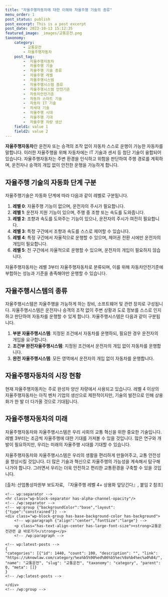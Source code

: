 ```yaml
---
title: "자율주행자동차에 대한 이해와 자율주행 기술의 종류"
menu_order: 1
post_status: publish
post_excerpt: This is a post excerpt
post_date: 2023-10-13 15:12:35
featured_image: _images/교통운전.png
taxonomy:
    category:
        - 교통운전
        - 자율주행자동차
    post_tag:
        -  자율주행자동차
        -  자율주행 기술
        -  자율주행 기술 종류
        -  자율주행 레벨
        -  자율주행시스템
        -  자율주행시스템 종류
        -  자율주행시스템 안전기준
        -  자동차안전기준
        -  자동차 스마트 기술
        -  자동차 IT 기술
        -  차세대 기술
        -  자율주행 시대
        -  자율주행 기대
        -  자율주행 차량 생산
    field1: value 1
    field2: value 2
---
```




**자율주행자동차**란 운전자 또는 승객의 조작 없이 자동차 스스로 운행이 가능한 자동차를 말합니다. 이러한 자율주행을 위해 자동차에는 IT 기술과 센서 등 첨단 기술이 융합되어 있습니다. 자율주행자동차는 주변 환경을 인식하고 위험을 판단하여 주행 경로를 계획하며, 운전자나 승객의 개입 없이 안전한 운행을 가능하게 합니다.

## 자율주행 기술의 자동화 단계 구분

자율주행기술은 자동화 단계에 따라 다음과 같이 레벨로 구분됩니다.

1. **레벨 0**: 자율주행 기능이 없으며, 운전자의 주시가 필요합니다.
2. **레벨 1**: 운전자 지원 기능이 있으며, 주행 중 조향 또는 속도를 도와줍니다.
3. **레벨 2**: 조향과 속도를 도와주는 기능이 있으나, 운전자의 주시가 여전히 필요합니다.
4. **레벨 3**: 특정 구간에서 조향과 속도를 스스로 제어할 수 있습니다.
5. **레벨 4**: 특정 구간에서 자율적으로 운행할 수 있으며, 제어권 전환 시에만 운전자의 개입이 필요합니다.
6. **레벨 5**: 전 구간에서 자율적으로 운행할 수 있으며, 운전자의 개입이 필요하지 않습니다.

자율주행자동차는 레벨 3부터 자율주행자동차로 분류되며, 이를 위해 자동차안전기준에 부합하는 성능과 기준을 충족해야만 운행할 수 있습니다.

## 자율주행시스템의 종류

자율주행시스템은 자율주행을 가능하게 하는 장비, 소프트웨어 및 관련 장치로 구성됩니다. 자율주행시스템은 운전자나 승객의 조작 없이 주변 상황과 도로 정보를 스스로 인지하고 판단하여 자동차를 운행할 수 있게 합니다. 자율주행시스템은 다음과 같이 구분됩니다.

1. **부분 자율주행시스템**: 지정된 조건에서 자동차를 운행하되, 필요한 경우 운전자의 개입을 요구합니다.
2. **조건부 완전자율주행시스템**: 지정된 조건에서 운전자의 개입 없이 자동차를 운행합니다.
3. **완전 자율주행시스템**: 모든 영역에서 운전자의 개입 없이 자동차를 운행합니다.

## 자율주행자동차의 시장 현황

현재 자율주행자동차는 주로 완성차 양산 차량에서 사용되고 있습니다. 레벨 4 이상의 자율주행자동차는 아직 벤처 기업의 생산으로 제한적이지만, 기술의 발전으로 인해 상용화가 한 발 더 다가올 것으로 기대됩니다.

## 자율주행자동차의 미래

자율주행자동차와 자율주행시스템은 우리 사회의 교통 혁신을 위한 중요한 기술입니다. 레벨 3부터는 조금씩 자율주행에 대한 기대를 가져볼 수 있을 것입니다. 많은 연구와 개발이 필요하지만, 우리는 미래의 자율주행 시대를 기대할 수 있습니다.

자율주행자동차와 자율주행시스템은 우리의 생활을 편리하게 만들어주고, 교통 안전성을 향상시킬 것입니다. 더 많은 기술과 혁신으로 자율주행의 가능성을 계속해서 탐구해 나가야 합니다. 그러면서 우리는 더욱 안전하고 편리한 교통환경을 구축할 수 있을 것입니다.

[출처: 산업통상자원부 보도자료, 『자율주행 레벨 4+ 상용화 앞당긴다』, 붙임 2 참조]


    <!-- wp:separator -->
    <hr class="wp-block-separator has-alpha-channel-opacity"/>
    <!-- /wp:separator -->
    <!-- wp:group {"backgroundColor":"base","layout":{"type":"constrained"}} -->
    <div class="wp-block-group has-base-background-color has-background">
        <!-- wp:paragraph {"align":"center","fontSize":"large"} -->
        <p class="has-text-align-center has-large-font-size"><strong>교통운전관련 글 바로가기</strong></p>
        <!-- /wp:paragraph -->
        
    <!-- wp:latest-posts -->
    {
    "categories": [{"id": 1440, "count": 100, "description": "", "link": "https://uknowlaw.com/category/%ea%b5%90%ed%86%b5%ec%9a%b4%ec%a0%84/", "name": "교통운전", "slug": "교통운전", "taxonomy": "category", "parent": 0, "meta": []}
    }
    <!-- /wp:latest-posts -->
    
    </div>
    <!-- /wp:group -->
    